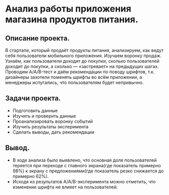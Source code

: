 # Анализ работы приложения магазина продуктов питания.
## Описание проекта.
В стартапе, который продаёт продукты питания, анализируем, как ведут себя пользователи мобильного приложения. Изучаем воронку продаж. Узнаём, как пользователи доходят до покупки, сколько пользователей доходит до покупки, а сколько — «застревает» на предыдущих шагах. Проводим A/A/B-тест и даём рекомендации по поводу шрифтов, т.к. дизайнеры захотели поменять шрифты во всём приложении, а менеджеры испугались, что пользователям будет непривычно.
## Задачи проекта.
- Подготовить данные
- Изучить и проверить данные
- Проанализировать воронку событий
- Изучить результаты эксперимента
- Сделать выводы, дать рекомендации
## Вывод.
- В ходе анализа было выявлено, что основная доля пользователей теряется при переходе с главного экрана(где показатель примерно 98%) к экрану с предложениями(где показатель резко снижается до примерно 62%).
- Исходя из результатов A/A/B-эксперимента можно отметить, что изменение шрифта не влияет на пользователей.
